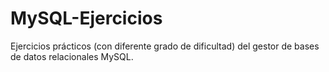 # MySQL-Ejercicios
Ejercicios prácticos (con diferente grado de dificultad) del gestor de bases de datos relacionales MySQL.
